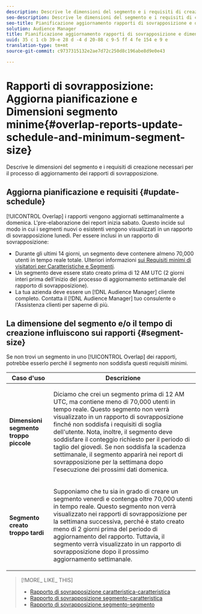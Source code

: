 ```yaml
---
description: Descrive le dimensioni del segmento e i requisiti di creazione necessari per il processo di aggiornamento dei rapporti di sovrapposizione.
seo-description: Descrive le dimensioni del segmento e i requisiti di creazione necessari per il processo di aggiornamento dei rapporti di sovrapposizione.
seo-title: Pianificazione aggiornamento rapporti di sovrapposizione e dimensioni minime dei segmenti
solution: Audience Manager
title: Pianificazione aggiornamento rapporti di sovrapposizione e dimensioni minime dei segmenti
uuid: 35 c 1 cb 39-e 28 d -4 d 20-88 c 9-5 ff 4 fe 154 e 9 e
translation-type: tm+mt
source-git-commit: c9737315132e2ae7d72c250d8c196abe8d9e0e43

---
```



# Rapporti di sovrapposizione: Aggiorna pianificazione e Dimensioni segmento minime{#overlap-reports-update-schedule-and-minimum-segment-size}

Descrive le dimensioni del segmento e i requisiti di creazione necessari per il processo di aggiornamento dei rapporti di sovrapposizione.

## Aggiorna pianificazione e requisiti {#update-schedule}

[!UICONTROL Overlap] i rapporti vengono aggiornati settimanalmente a domenica. L&#39;pre-elaborazione dei report inizia sabato. Questo incide sul modo in cui i segmenti nuovi o esistenti vengono visualizzati in un rapporto di sovrapposizione lunedì. Per essere inclusi in un rapporto di sovrapposizione:

* Durante gli ultimi 14 giorni, un segmento deve contenere almeno 70,000 utenti in tempo reale totale. Ulteriori informazioni [sui Requisiti minimi di visitatori per Caratteristiche e Segmenti](../../reporting/report-sampling.md#data-sampling-ratio).
* Un segmento deve essere stato creato prima di 12 AM UTC (2 giorni interi prima dell&#39;inizio del processo di aggiornamento settimanale del rapporto di sovrapposizione).
* La tua azienda deve essere un [!DNL Audience Manager] cliente completo. Contatta il [!DNL Audience Manager] tuo consulente o l&#39;Assistenza clienti per saperne di più.

## La dimensione del segmento e/o il tempo di creazione influiscono sui rapporti {#segment-size}

Se non trovi un segmento in uno [!UICONTROL Overlap] dei rapporti, potrebbe esserlo perché il segmento non soddisfa questi requisiti minimi.

<table id="table_BE2937C1FA314BBDBD1D026321D6E6B1"> 
 <thead> 
  <tr> 
   <th colname="col1" class="entry"> Caso d'uso </th> 
   <th colname="col2" class="entry"> Descrizione </th> 
  </tr> 
 </thead>
 <tbody> 
  <tr> 
   <td colname="col1"> <p> <b>Dimensioni segmento troppo piccole</b> </p> </td> 
   <td colname="col2"> <p>Diciamo che crei un segmento prima di 12 AM UTC, ma contiene meno di 70,000 utenti in tempo reale. Questo segmento non verrà visualizzato in un rapporto <span class="wintitle"> di sovrapposizione</span> finché non soddisfa i requisiti di soglia dell'utente. Nota, inoltre, il segmento deve soddisfare il conteggio richiesto per il periodo di taglio del giovedì. Se non soddisfa la scadenza settimanale, il segmento apparirà nei report <span class="wintitle"> di sovrapposizione</span> per la settimana dopo l'esecuzione dei prossimi dati domenica. </p> </td> 
  </tr> 
  <tr> 
   <td colname="col1"> <p> <b>Segmento creato troppo tardi</b> </p> </td> 
   <td colname="col2"> <p>Supponiamo che tu sia in grado di creare un segmento venerdì e contenga oltre 70,000 utenti in tempo reale. Questo segmento non verrà visualizzato nei rapporti <span class="wintitle"> di sovrapposizione</span> per la settimana successiva, perché è stato creato meno di 2 giorni prima del periodo di aggiornamento del rapporto. Tuttavia, il segmento verrà visualizzato in un rapporto <span class="wintitle"> di sovrapposizione</span> dopo il prossimo aggiornamento settimanale. </p> </td> 
  </tr> 
 </tbody> 
</table>

>[!MORE_ LIKE_ THIS]
>
>* [Rapporto di sovrapposizione caratteristica-caratteristica](../../reporting/dynamic-reports/trait-trait-overlap-report.md#trait-to-trait-overlap-report)
>* [Rapporto di sovrapposizione segmento-caratteristica](../../reporting/dynamic-reports/segment-trait-overlap-report.md)
>* [Rapporto di sovrapposizione segmento-segmento](../../reporting/dynamic-reports/segment-segment-overlap-report.md)

